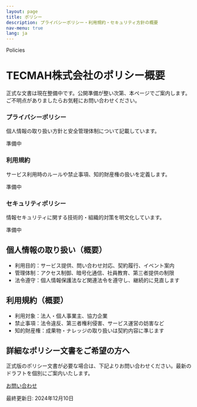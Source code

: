 ```yaml
---
layout: page
title: ポリシー
description: プライバシーポリシー・利用規約・セキュリティ方針の概要
nav-menu: true
lang: ja
---
```


<div class="container my-5">
  <div class="row justify-content-center mb-5">
    <div class="col-lg-9 text-center">
      <span class="badge-soft">Policies</span>
      <h1 class="section-heading mt-3">TECMAH株式会社のポリシー概要</h1>
      <p class="lead">正式な文書は現在整備中です。公開準備が整い次第、本ページでご案内します。ご不明点がありましたらお気軽にお問い合わせください。</p>
    </div>
  </div>

  <div class="row g-4 mb-5">
    <div class="col-md-4">
      <div class="policy-box h-100">
        <h3>プライバシーポリシー</h3>
        <p class="mb-1">個人情報の取り扱い方針と安全管理体制について記載しています。</p>
        <span class="badge-soft">準備中</span>
      </div>
    </div>
    <div class="col-md-4">
      <div class="policy-box h-100">
        <h3>利用規約</h3>
        <p class="mb-1">サービス利用時のルールや禁止事項、知的財産権の扱いを定義します。</p>
        <span class="badge-soft">準備中</span>
      </div>
    </div>
    <div class="col-md-4">
      <div class="policy-box h-100">
        <h3>セキュリティポリシー</h3>
        <p class="mb-1">情報セキュリティに関する技術的・組織的対策を明文化しています。</p>
        <span class="badge-soft">準備中</span>
      </div>
    </div>
  </div>

  <div class="row g-4 mb-5">
    <div class="col-lg-6">
      <div class="contact-card h-100">
        <h2 class="section-heading">個人情報の取り扱い（概要）</h2>
        <ul>
          <li>利用目的：サービス提供、問い合わせ対応、契約履行、イベント案内</li>
          <li>管理体制：アクセス制御、暗号化通信、社員教育、第三者提供の制限</li>
          <li>法令遵守：個人情報保護法など関連法令を遵守し、継続的に見直します</li>
        </ul>
      </div>
    </div>
    <div class="col-lg-6">
      <div class="contact-card h-100">
        <h2 class="section-heading">利用規約（概要）</h2>
        <ul>
          <li>利用対象：法人・個人事業主、協力企業</li>
          <li>禁止事項：法令違反、第三者権利侵害、サービス運営の妨害など</li>
          <li>知的財産権：成果物・ナレッジの取り扱いは契約内容に準じます</li>
        </ul>
      </div>
    </div>
  </div>

  <div class="contact-card">
    <h2 class="section-heading mb-3">詳細なポリシー文書をご希望の方へ</h2>
    <p>正式版のポリシー文書が必要な場合は、下記よりお問い合わせください。最新のドラフトを個別にご案内いたします。</p>
    <a class="button button-primary mt-3" href="/contact/">お問い合わせ</a>
    <p class="mt-3 mb-0 text-muted">最終更新日: 2024年12月10日</p>
  </div>
</div>
